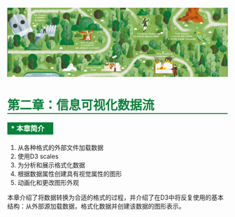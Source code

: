 ![PNG](/asset/img/banner1.png)

<h1 style='border-bottom:2px solid #07823A;color:#07823A;'>第二章：信息可视化数据流</h1>

#### <label style='background:#07823A;color:#fff;font-size:16px;display:inline-block;line-height:22px;padding:3px 20px 3px 8px;'>* 本章简介</label>

1. 从各种格式的外部文件加载数据
2. 使用D3 scales
3. 为分析和展示格式化数据
4. 根据数据属性创建具有视觉属性的图形
5. 动画化和更改图形外观

本章介绍了将数据转换为合适的格式的过程，并介绍了在D3中将反复使用的基本结构：从外部源加载数据，格式化数据并创建该数据的图形表示。
